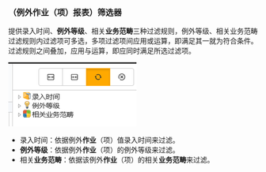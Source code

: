 ### （例外作业（项）报表）筛选器
提供录入时间、**例外等级**、相关**业务范畴**三种过滤规则，例外等级、相关业务范畴过滤规则内过滤项可多选，多项过滤项间应用或运算，即满足其一就为符合条件。过滤规则之间叠加，应用与运算，即应同时满足所选过滤项。

![](./images/筛选.png)

* 录入时间：依据例外**作业**（项）值录入时间来过滤。
* **例外等级**：依据例外**作业**（项）的例外等级来过滤。
* 相关**业务范畴**：依据该例外**作业**（项）的相关**业务范畴**来过滤。